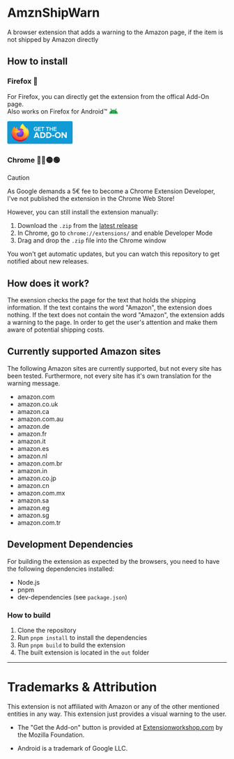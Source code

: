 # AmznShipWarn
A browser extension that adds a warning to the Amazon page, if the item is not shipped by Amazon directly

## How to install
### Firefox 🦊
For Firefox, you can directly get the extension from the offical Add-On page.  
Also works on Firefox for Android™ <img src="./android-head_flat.svg" alt="Android Robot" width="20"/>

[<img src="./get-the-addon-2020.svg" alt="get-the-addon button" width="150"/>](https://addons.mozilla.org/firefox/addon/amznshipwarn/)

### Chrome 🔵🔴🟡🟢
> [!CAUTION]
> As Google demands a 5€ fee to become a Chrome Extension Developer, I've not published the extension in the Chrome Web Store!

However, you can still install the extension manually:
1. Download the `.zip` from the [latest release](https://github.com/MrMinemeet/AmznShipWarn/releases/latest)
2. In Chrome, go to `chrome://extensions/` and enable Developer Mode
3. Drag and drop the `.zip` file into the Chrome window

You won't get automatic updates, but you can watch this repository to get notified about new releases.

## How does it work?
The exension checks the page for the text that holds the shipping information. If the text contains the word "Amazon", the extension does nothing. If the text does not contain the word "Amazon", the extension adds a warning to the page. In order to get the user's attention and make them aware of potential shipping costs.

## Currently supported Amazon sites
The following Amazon sites are currently supported, but not every site has been tested.
Furthermore, not every site has it's own translation for the warning message.

- amazon.com
- amazon.co.uk
- amazon.ca
- amazon.com.au
- amazon.de
- amazon.fr
- amazon.it
- amazon.es
- amazon.nl
- amazon.com.br
- amazon.in
- amazon.co.jp
- amazon.cn
- amazon.com.mx
- amazon.sa
- amazon.eg
- amazon.sg
- amazon.com.tr

## Development Dependencies
For building the extension as expected by the browsers, you need to have the following dependencies installed:
- Node.js
- pnpm
- dev-dependencies (see `package.json`)

### How to build
1. Clone the repository
2. Run `pnpm install` to install the dependencies
3. Run `pnpm build` to build the extension
4. The built extension is located in the `out` folder

---

# Trademarks & Attribution
This extension is not affiliated with Amazon or any of the other mentioned entities in any way. This extension just provides a visual warning to the user.

* The "Get the Add-on" button  is provided at [Extensionworkshop.com](https://extensionworkshop.com/documentation/publish/promoting-your-extension/#promote-your-addon) by the Mozilla Foundation.

* Android is a trademark of Google LLC. 
